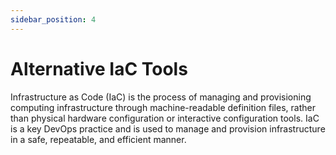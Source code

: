 ```yaml
---
sidebar_position: 4
---
```


# Alternative IaC Tools

Infrastructure as Code (IaC) is the process of managing and provisioning computing infrastructure through machine-readable definition files, rather than physical hardware configuration or interactive configuration tools. IaC is a key DevOps practice and is used to manage and provision infrastructure in a safe, repeatable, and efficient manner.